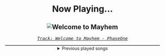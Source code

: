 <div align="center"> 
<h1>Now Playing...</h1>

![Welcome to Mayhem](https://i.scdn.co/image/ab67616d00001e026be9c0d904e555b104831dd9)
--
_<samp><a href="https://open.spotify.com/track/0A5eua6Ev7Cu8L0jmTdbY1">Track: Welcome to Mayhem - PhaseOne</a></samp>_

<div style="border: 1px #4B5054 solid"></div>
<details>
  <summary>
    Previous played songs
  </summary>
  <table>
    <thead>
      <tr>
        <th>
          Artist
        </th>
        <th>
          Song
        </th>
        <th>
          Link
        </th>
      </tr>
    </thead>
    <tbody>
      <tr><td>PhaseOne</td><td>Welcome to Mayhem</td><td><a href="https://open.spotify.com/track/0A5eua6Ev7Cu8L0jmTdbY1">https://open.spotify.com/track/0A5eua6Ev7Cu8L0jmTdbY1</a></td></tr><tr><td>Zardonic</td><td>Transhuman (feat. Jorgen Munkeby)</td><td><a href="https://open.spotify.com/track/6qx7pTaqumfPSeXRfAVLte">https://open.spotify.com/track/6qx7pTaqumfPSeXRfAVLte</a></td></tr><tr><td>Celldweller</td><td>Unshakeable (Formal One Remix) - Instrumental</td><td><a href="https://open.spotify.com/track/6saoWlvJm599yUjqQ0l5zG">https://open.spotify.com/track/6saoWlvJm599yUjqQ0l5zG</a></td></tr><tr><td>Kayzo</td><td>Battle Drums</td><td><a href="https://open.spotify.com/track/30XZElqGTzvdg6clMAMcEp">https://open.spotify.com/track/30XZElqGTzvdg6clMAMcEp</a></td></tr><tr><td>Sullivan King</td><td>Don't Care</td><td><a href="https://open.spotify.com/track/5sBElUXaf5CtlFeUSQrGuY">https://open.spotify.com/track/5sBElUXaf5CtlFeUSQrGuY</a></td></tr><tr><td>Varien</td><td>Gunmetal Black</td><td><a href="https://open.spotify.com/track/7nYnsip9gSRDpeJmwnKdNX">https://open.spotify.com/track/7nYnsip9gSRDpeJmwnKdNX</a></td></tr><tr><td>OCTiV</td><td>Fatality - Instrumental</td><td><a href="https://open.spotify.com/track/5DKMpSPEYwlZZZ0e4Dkx8Z">https://open.spotify.com/track/5DKMpSPEYwlZZZ0e4Dkx8Z</a></td></tr><tr><td>SeamlessR</td><td>Deathblow (feat. Celldweller)</td><td><a href="https://open.spotify.com/track/5hRoqbbXY02GnuKWLVmIAH">https://open.spotify.com/track/5hRoqbbXY02GnuKWLVmIAH</a></td></tr><tr><td>RIOT</td><td>Disorder</td><td><a href="https://open.spotify.com/track/6P83H1EWbEcXrxcSqgs6wc">https://open.spotify.com/track/6P83H1EWbEcXrxcSqgs6wc</a></td></tr><tr><td>Celldweller</td><td>Own Little World - Drop Remix</td><td><a href="https://open.spotify.com/track/3qP2gSXcJoTYiIwVE5Cc59">https://open.spotify.com/track/3qP2gSXcJoTYiIwVE5Cc59</a></td></tr><tr><td>Godsmack</td><td>Whatever</td><td><a href="https://open.spotify.com/track/793g1vyqMIMzB3yPZC9eZA">https://open.spotify.com/track/793g1vyqMIMzB3yPZC9eZA</a></td></tr><tr><td>Godsmack</td><td>Sick Of Life</td><td><a href="https://open.spotify.com/track/7kl4fK415NTO3huVObS7E1">https://open.spotify.com/track/7kl4fK415NTO3huVObS7E1</a></td></tr><tr><td>Godsmack</td><td>Awake</td><td><a href="https://open.spotify.com/track/105FHEJWIzL3CcphDfjMFV">https://open.spotify.com/track/105FHEJWIzL3CcphDfjMFV</a></td></tr><tr><td>Godsmack</td><td>Cryin' Like A Bitch!!</td><td><a href="https://open.spotify.com/track/2Z96dEc9SokgEiu2skzwa8">https://open.spotify.com/track/2Z96dEc9SokgEiu2skzwa8</a></td></tr><tr><td>SiM</td><td>PLAYDEAD</td><td><a href="https://open.spotify.com/track/0AxiaWOpEh2YmWC4RKAemG">https://open.spotify.com/track/0AxiaWOpEh2YmWC4RKAemG</a></td></tr><tr><td>Rocco Minichiello</td><td>Treachery (from "Bleach") - Metal Version</td><td><a href="https://open.spotify.com/track/6DedcdH8ri4pgtllVhPbLx">https://open.spotify.com/track/6DedcdH8ri4pgtllVhPbLx</a></td></tr><tr><td>Rocco Minichiello</td><td>Fade To Black B13a (from Bleach) - Metal Version</td><td><a href="https://open.spotify.com/track/4KTxPcmVKPH6F9H2IoyMOF">https://open.spotify.com/track/4KTxPcmVKPH6F9H2IoyMOF</a></td></tr><tr><td>Rocco Minichiello</td><td>Invasion (from "Bleach") - Metal Version</td><td><a href="https://open.spotify.com/track/6MbS9XB99RDCTqjLxa3Wzy">https://open.spotify.com/track/6MbS9XB99RDCTqjLxa3Wzy</a></td></tr><tr><td>Rocco Minichiello</td><td>Clavar La Espada (from "Bleach") - Metal Version</td><td><a href="https://open.spotify.com/track/33SLqtslna32dFW5wm8KWg">https://open.spotify.com/track/33SLqtslna32dFW5wm8KWg</a></td></tr><tr><td>Rocco Minichiello</td><td>Stand Up Be Strong (from "Bleach") - Metal Version</td><td><a href="https://open.spotify.com/track/3SJvpSo9KoDFzKX3jPzP3E">https://open.spotify.com/track/3SJvpSo9KoDFzKX3jPzP3E</a></td></tr>
    </tbody>
  </table>
</details>

</div>
